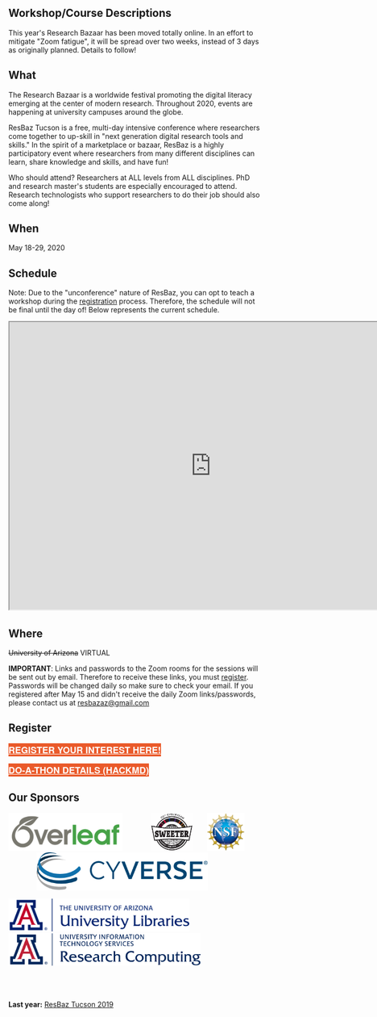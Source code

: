 ## Workshop/Course Descriptions

This year's Research Bazaar has been moved totally online. In an effort to mitigate "Zoom fatigue", it will be spread over two weeks, instead of 3 days as originally planned. Details to follow!

## What

The Research Bazaar is a worldwide festival promoting the digital literacy emerging at the center of modern research. Throughout 2020, events are happening at university campuses around the globe.

ResBaz Tucson is a free, multi-day intensive conference where researchers come together to up-skill in "next generation digital research tools and skills." In the spirit of a marketplace or bazaar, ResBaz is a highly participatory event where researchers from many different disciplines can learn, share knowledge and skills, and have fun!

Who should attend? Researchers at ALL levels from ALL disciplines. PhD and research master's students are especially encouraged to attend. Research technologists who support researchers to do their job should also come along!

## When

May 18-29, 2020

## Schedule

Note: Due to the "unconference" nature of ResBaz, you can opt to teach a workshop during the [registration](#register) process. Therefore, the schedule will not be final until the day of! Below represents the current schedule.

<iframe src="https://docs.google.com/spreadsheets/d/e/2PACX-1vSBl72pdoEoEDg2satp642DbgLLkAT6WQrbk9jarDRk9mbSE1QU7P5EcmJSqdgYKFYXNu-a5deg0pG7/pubhtml?widget=true&amp;headers=false" width="800" height="570"></iframe>

## Where

~~University of Arizona~~ VIRTUAL

**IMPORTANT**: Links and passwords to the Zoom rooms for the sessions will be sent out by email. Therefore to receive these links, you must <u><a href="https://bit.ly/RezBazAZ20Reg">register</a></u>. Passwords will be changed daily so make sure to check your email. If you registered after May 15 and didn't receive the daily Zoom links/passwords, please contact us at resbazaz@gmail.com


## Register

<a href="https://bit.ly/RezBazAZ20Reg" class="btn btn2020" target="_blank">Register your interest here!</a>

<a href="https://bit.ly/ResBazAZ20_DoAThon_HackMD" class="btn btn2020">Do-a-Thon details (HackMD)</a>


<style>
  .btn2020 {
    font-family: Montserrat,"Helvetica Neue",Helvetica,Arial,sans-serif;
    text-transform: uppercase;
    font-size: 18px;
    font-weight: 700;
    background-color: #EA5A2A;
    color: white;
  }
</style>

## Our Sponsors

<a href="https://www.overleaf.com"><img src="/img/logos/overleaf.png" alt="Overleaf logo" height="75"></a>&emsp;&emsp;&emsp;&emsp;<a href="https://hprc.tamu.edu/sweeter/"><img src="/img/logos/NSF_SWEETER.jpg" alt="SWEETER logo" height="75"></a>&emsp;&emsp;<a href="https://www.nsf.gov/awardsearch/showAward?AWD_ID=1925764"><img src="/img/logos/nsf.jpeg" alt="NSF logo" height="75"></a>&emsp;&emsp;&emsp;&emsp;<a href="https://www.cyverse.org"><img src="/img/logos/cyverse.png" alt="CyVerse logo" height="75"></a>&emsp;&emsp;&emsp;&emsp;

<a href="https://new.library.arizona.edu/"><img src="/img/logos/ua_libraries.png" alt="University of Arizona Libraries" height="65"></a>&emsp;&emsp;&emsp;&emsp;<a href="https://it.arizona.edu/research"><img src="/img/logos/ua_uits_researchcomp.png" alt="UITS Research Computing" height="65"></a>

<br><br><br>
**Last year:**
<a href="/resbaz/resbazTucson2019">ResBaz Tucson 2019</a>
